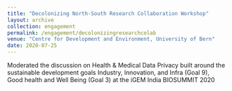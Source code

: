 ```yaml
---
title: "Decolonizing North-South Research Collaboration Workshop"
layout: archive
collection: engagement
permalink: /engagement/decolonizingresearchcolab
venue: "Centre for Development and Environment, University of Bern"
date: 2020-07-25
---
```


Moderated the discussion on Health & Medical Data Privacy built around the sustainable development goals Industry, Innovation, and Infra (Goal 9), Good health and Well Being (Goal 3) at the iGEM India BIOSUMMIT 2020
